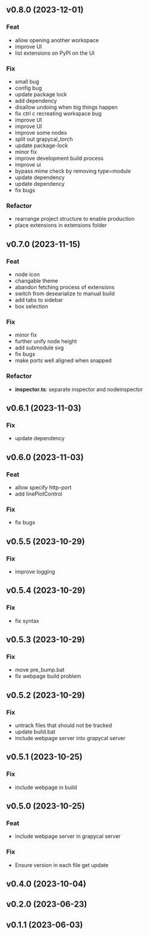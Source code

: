 ## v0.8.0 (2023-12-01)

### Feat

- allow opening another workspace
- improve UI
- list extensions on PyPI on the UI

### Fix

- small bug
- config bug
- update package lock
- add dependency
- disallow undoing when big things happen
- fix ctrl c recreating workspace bug
- improve UI
- improve UI
- improve some nodes
- split out grapycal_torch
- update package-lock
- minor fix
- improve development build process
- improve ui
- bypass mime check by removing type=module
- update dependency
- update dependency
- fix bugs

### Refactor

- rearrange project structure to enable production
- place extensions in extensions folder

## v0.7.0 (2023-11-15)

### Feat

- node icon
- changable theme
- abandon fetching process of extensions
- switch from desearialize to manual build
- add tabs to sidebar
- box selection

### Fix

- minor fix
- further unify node height
- add submodule svg
- fix bugs
- make ports well aligned when snapped

### Refactor

- **inspector.ts**: separate inspector and nodeinspector

## v0.6.1 (2023-11-03)

### Fix

- update dependency

## v0.6.0 (2023-11-03)

### Feat

- allow specify http-port
- add linePlotControl

### Fix

- fix bugs

## v0.5.5 (2023-10-29)

### Fix

- improve logging

## v0.5.4 (2023-10-29)

### Fix

- fix syntax

## v0.5.3 (2023-10-29)

### Fix

- move pre_bump.bat
- fix webpage build problem

## v0.5.2 (2023-10-29)

### Fix

- untrack files that should not be tracked
- update build.bat
- include webpage server into grapycal server

## v0.5.1 (2023-10-25)

### Fix

- include webpage in build

## v0.5.0 (2023-10-25)

### Feat

- include webpage server in grapycal server

### Fix

- Ensure version in each file get update

## v0.4.0 (2023-10-04)

## v0.2.0 (2023-06-23)

## v0.1.1 (2023-06-03)
